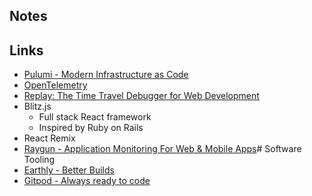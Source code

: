 ## Notes

## Links

- [Pulumi - Modern Infrastructure as Code](https://www.pulumi.com/)
- [OpenTelemetry](https://opentelemetry.io/)
- [Replay: The Time Travel Debugger for Web Development](https://www.replay.io/)
- Blitz.js
  - Full stack React framework
  - Inspired by Ruby on Rails
- React Remix
- [Raygun - Application Monitoring For Web & Mobile Apps](https://raygun.com/?utm_medium=sponsorship&utm_source=bytes&utm_campaign=ui-dev&utm_content=homepage&ck_subscriber_id=1388749535)# Software Tooling
- [Earthly - Better Builds](https://earthly.dev/)
- [Gitpod - Always ready to code](https://www.gitpod.io/)
